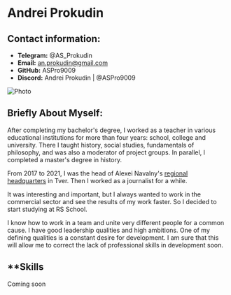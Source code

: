 # Andrei Prokudin

## **Contact information:**
* **Telegram:** @AS_Prokudin
* **Email:** an.prokudin@gmail.com 
* **GitHub:** ASPro9009 
* **Discord:** Andrei Prokudin | @ASPro9009

![Photo](https://scontent-hel3-1.xx.fbcdn.net/v/t1.6435-9/121797972_3384129175000954_3249384645251754503_n.jpg?_nc_cat=100&ccb=1-7&_nc_sid=09cbfe&_nc_aid=0&_nc_ohc=AtQ3YMG83LQAX9cWpVM&_nc_ht=scontent-hel3-1.xx&oh=00_AT8twI987aOaMniuiPvI64Q4ky_1hfc5x7VYnbAQMhkLeQ&oe=62C315EF) 

## **Briefly About Myself:**
After completing my bachelor's degree, I worked as a teacher in various educational institutions for more than four years: school, college and university. There I taught history, social studies, fundamentals of philosophy, and was also a moderator of project groups. In parallel, I completed a master's degree in history.

From 2017 to 2021, I was the head of Alexei Navalny's [regional headquarters](https://shtab.navalny.com/hq/tver) in Tver. Then I worked as a journalist for a while.

It was interesting and important, but I always wanted to work in the commercial sector and see the results of my work faster. So I decided to start studying at RS School.

I know how to work in a team and unite very different people for a common cause. I have good leadership qualities and high ambitions. One of my defining qualities is a constant desire for development. I am sure that this will allow me to correct the lack of professional skills in development soon.

## **Skills 
Coming soon

